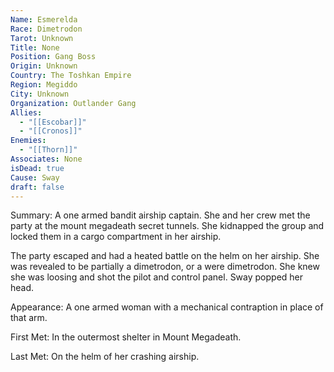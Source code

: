 ```yaml
---
Name: Esmerelda
Race: Dimetrodon
Tarot: Unknown
Title: None
Position: Gang Boss
Origin: Unknown
Country: The Toshkan Empire
Region: Megiddo
City: Unknown
Organization: Outlander Gang
Allies:
  - "[[Escobar]]"
  - "[[Cronos]]"
Enemies:
  - "[[Thorn]]"
Associates: None
isDead: true
Cause: Sway
draft: false
---
```

Summary:
A one armed bandit airship captain. She and her crew met the party at the mount megadeath secret tunnels. She kidnapped the group and locked them in a cargo compartment in her airship.

The party escaped and had a heated battle on the helm on her airship. She was revealed to be partially a dimetrodon, or a were dimetrodon. She knew she was loosing and shot the pilot and control panel. Sway popped her head.

Appearance: 
A one armed woman with a mechanical contraption in place of that arm.

First Met: 
In the outermost shelter in Mount Megadeath.

Last Met: 
On the helm of her crashing airship.

